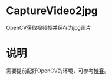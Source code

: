 # CaptureVideo2jpg
OpenCV获取视频帧并保存为jpg图片

# 说明
需要提前配好OpenCV的环境，可参考[博客](https://blog.csdn.net/sinat_36264666/article/details/73135823?ref=myread)。
